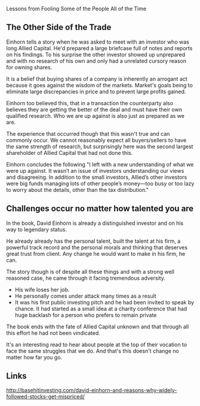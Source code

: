 Lessons from Fooling Some of the People All of the Time


## The Other Side of the Trade

Einhorn tells a story when he was asked to meet with an investor who was long Allied Capital. He'd prepared a large briefcase full of notes and reports on his findings. To his surprise the other investor showed up unprepared and with no research of his own and only had a unrelated cursory reason for owning shares.

It is a belief that buying shares of a company is inherently an arrogant act because it goes against the wisdom of the markets. Market's goals being to eliminate large discrepancies in price and to prevent large profits gained.

Einhorn too believed this, that in a transaction the counterparty also believes they are getting the better of the deal and must have their own qualified research. Who we are up against is also just as prepared as we are.

The experience that occurred though that this wasn't true and can commonly occur. We cannot reasonably expect all buyers/sellers to have the same strength of research, but surprisingly here was the second largest shareholder of Allied Capital that had not done this.

Einhorn concludes the following
"I left with a new understanding of what we were up against. It wasn’t an issue of investors understanding our views and disagreeing. In addition to the small investors, Allied’s other investors were big funds managing lots of other people’s money—too busy or too lazy to worry about the details, other than the tax distribution."

## Challenges occur no matter how talented you are

In the book, David Einhorn is already a distinguished investor and on his way to legendary status.

He already already has the personal talent, built the talent at his firm, a powerful track record and the personal morals and thinking that deserves great trust from client. Any change he would want to make in his firm, he can.

The story though is of despite all these things and with a strong well reasoned case, he came through it facing tremendous adversity.

- His wife loses her job.
- He personally comes under attack many times as a result
- It was his first public investing pitch and he had been invited to speak by chance. It had started as a small idea at a charity conference that had huge backlash for a person who prefers to remain private

The book ends  with the fate of Allied Capital unknown and that through all this effort he had not been vindicated.

It's an interesting read to hear about people at the top of their vocation to face the same struggles that we do. And that's this doesn't change no matter how far you go.



## Links
http://basehitinvesting.com/david-einhorn-and-reasons-why-widely-followed-stocks-get-mispriced/
